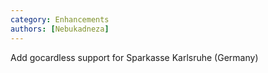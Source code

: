 ```yaml
---
category: Enhancements
authors: [Nebukadneza]
---
```


Add gocardless support for Sparkasse Karlsruhe (Germany)

